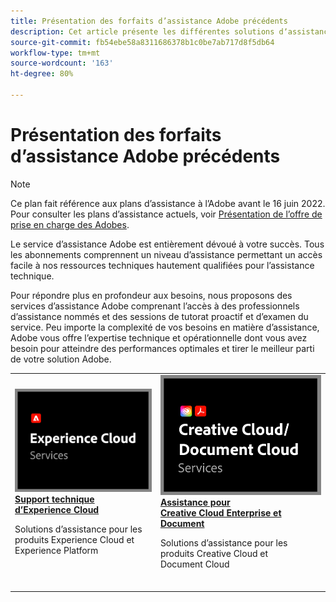 ```yaml
---
title: Présentation des forfaits d’assistance Adobe précédents
description: Cet article présente les différentes solutions dʼassistance clientèle disponibles pour Adobe Experience Cloud, Adobe Document Cloud et Adobe Creative Cloud.
source-git-commit: fb54ebe58a8311686378b1c0be7ab717d8f5db64
workflow-type: tm+mt
source-wordcount: '163'
ht-degree: 80%

---
```


# Présentation des forfaits d’assistance Adobe précédents

>[!NOTE]
>
>Ce plan fait référence aux plans d’assistance à l’Adobe avant le 16 juin 2022. Pour consulter les plans d’assistance actuels, voir [Présentation de l’offre de prise en charge des Adobes](overview.md).

Le service d’assistance Adobe est entièrement dévoué à votre succès. Tous les abonnements comprennent un niveau d’assistance permettant un accès facile à nos ressources techniques hautement qualifiées pour l’assistance technique.

Pour répondre plus en profondeur aux besoins, nous proposons des services d’assistance Adobe comprenant l’accès à des professionnels d’assistance nommés et des sessions de tutorat proactif et d’examen du service. Peu importe la complexité de vos besoins en matière d’assistance, Adobe vous offre l’expertise technique et opérationnelle dont vous avez besoin pour atteindre des performances optimales et tirer le meilleur parti de votre solution Adobe.

<table style="table-layout:fixed">
<tr>
  <td>
    <a href="dx-overview.md">
    <img alt="Prise en charge de DX" src="assets/ECthumbnail.png"/>
    </a>
    <div>
    <a href="dx-overview.md"><strong>Support technique d’Experience Cloud</strong></a>
    </div>
    <p>Solutions dʼassistance pour les produits Experience Cloud et Experience Platform</p>
    <br>
  </td>
  <td>
    <a href="dme-overview.md">
      <img alt="Commerciale" src="assets/CCDCThumbnail.png">
    </a>
    <div>
    <a href="dme-overview.md"><strong>Assistance pour Creative Cloud Enterprise et Document</strong></a>
    </div>
    <p>Solutions dʼassistance pour les produits Creative Cloud et Document Cloud</p>
    <br>
  </td>
</tr>
</table>
